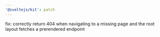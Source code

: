 ```yaml
---
'@sveltejs/kit': patch
---
```


fix: correctly return 404 when navigating to a missing page and the root layout fetches a prerendered endpoint
